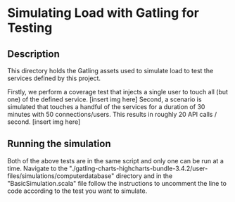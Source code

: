 # Simulating Load with Gatling for Testing

## Description
This directory holds the Gatling assets used to simulate load to test the services defined by this project.

Firstly, we perform a coverage test that injects a single user to touch all (but one) of the defined service. 
[insert img here]
Second, a scenario is simulated that touches a handful of the services for a duration of 30 minutes with 50 connections/users. This results in roughly 20 API calls / second.
[insert img here]

## Running the simulation
Both of the above tests are in the same script and only one can be run at a time. Navigate to the "./gatling-charts-highcharts-bundle-3.4.2/user-files/simulations/computerdatabase" directory and in the "BasicSimulation.scala" file follow the instructions to uncomment the line to code according to the test you want to simulate.

